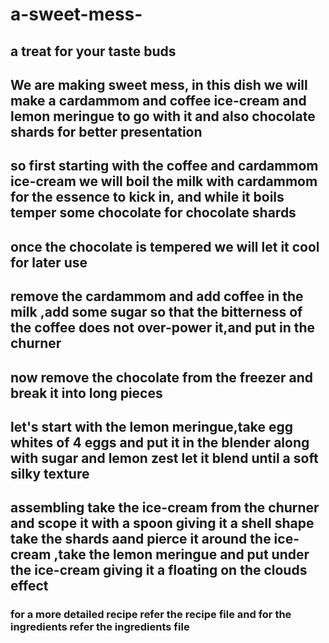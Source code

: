 # a-sweet-mess-
## a treat for your taste buds

##  We are making sweet mess, in this dish we will make a cardammom and coffee ice-cream and lemon meringue to go with it and also chocolate shards for better presentation

 ## so first starting with the coffee and cardammom ice-cream we will boil the milk with cardammom for the essence to kick in, and while it boils temper some chocolate for chocolate shards

## once the chocolate is tempered we will let it cool for later use

## remove the cardammom and add coffee in the milk ,add some sugar so that the bitterness of the coffee does not over-power it,and put in the churner

## now remove the chocolate from the freezer and break it into long pieces

## let's start with the lemon meringue,take egg whites of 4 eggs and put it in the blender along with sugar and lemon zest let it blend until a soft silky texture 

## assembling take the ice-cream from the churner and scope it with a spoon giving it a shell shape take the shards aand pierce it around the ice-cream ,take the lemon meringue and put under the ice-cream giving it a floating on the clouds effect

### for a more detailed recipe refer the recipe file and for the ingredients refer the ingredients file

